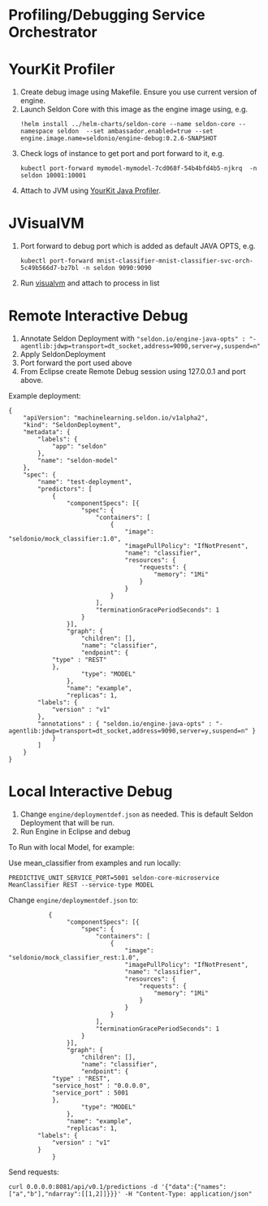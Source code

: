 # Profiling/Debugging Service Orchestrator

# YourKit Profiler

  1. Create debug image using Makefile. Ensure you use current version of engine.
  1. Launch Seldon Core with this image as the engine image using, e.g.
     ```
     !helm install ../helm-charts/seldon-core --name seldon-core --namespace seldon  --set ambassador.enabled=true --set engine.image.name=seldonio/engine-debug:0.2.6-SNAPSHOT
     ```
  1. Check logs of instance to get port and port forward to it, e.g.
     ```
     kubectl port-forward mymodel-mymodel-7cd068f-54b4bfd4b5-njkrq  -n seldon 10001:10001
     ```
  1. Attach to JVM using [YourKit Java Profiler](https://www.ej-technologies.com/products/jprofiler/overview.html).

# JVisualVM

  1. Port forward to debug port which is added as default JAVA OPTS, e.g.
     ```
     kubectl port-forward mnist-classifier-mnist-classifier-svc-orch-5c49b566d7-bz7bl -n seldon 9090:9090
     ```
  1. Run [visualvm](https://visualvm.github.io/) and attach to process in list


# Remote Interactive Debug

  1. Annotate Seldon Deployment with ```"seldon.io/engine-java-opts" : "-agentlib:jdwp=transport=dt_socket,address=9090,server=y,suspend=n"```
  1. Apply SeldonDeployment
  1. Port forward the port used above
  1. From Eclipse create Remote Debug session using 127.0.0.1 and port above.

Example deployment:

```
{
    "apiVersion": "machinelearning.seldon.io/v1alpha2",
    "kind": "SeldonDeployment",
    "metadata": {
        "labels": {
            "app": "seldon"
        },
        "name": "seldon-model"
    },
    "spec": {
        "name": "test-deployment",
        "predictors": [
            {
                "componentSpecs": [{
                    "spec": {
                        "containers": [
                            {
                                "image": "seldonio/mock_classifier:1.0",
                                "imagePullPolicy": "IfNotPresent",
                                "name": "classifier",
                                "resources": {
                                    "requests": {
                                        "memory": "1Mi"
                                    }
                                }
                            }
                        ],
                        "terminationGracePeriodSeconds": 1
                    }
                }],
                "graph": {
                    "children": [],
                    "name": "classifier",
                    "endpoint": {
			"type" : "REST"
		    },
                    "type": "MODEL"
                },
                "name": "example",
                "replicas": 1,
		"labels": {
		    "version" : "v1"
		},
		"annotations" : { "seldon.io/engine-java-opts" : "-agentlib:jdwp=transport=dt_socket,address=9090,server=y,suspend=n" }
            }
        ]
    }
}
```

# Local Interactive Debug

 1. Change ```engine/deploymentdef.json``` as needed. This is default Seldon Deployment that will be run.
 1. Run Engine in Eclipse and debug

To Run with local Model, for example:

Use mean_classifier from examples and run locally:

 ```
 PREDICTIVE_UNIT_SERVICE_PORT=5001 seldon-core-microservice MeanClassifier REST --service-type MODEL
 ```

Change ```engine/deploymentdef.json``` to:

```
           {
                "componentSpecs": [{
                    "spec": {
                        "containers": [
                            {
                                "image": "seldonio/mock_classifier_rest:1.0",
                                "imagePullPolicy": "IfNotPresent",
                                "name": "classifier",
                                "resources": {
                                    "requests": {
                                        "memory": "1Mi"
                                    }
                                }
                            }
                        ],
                        "terminationGracePeriodSeconds": 1
                    }
                }],
                "graph": {
                    "children": [],
                    "name": "classifier",
                    "endpoint": {
			"type" : "REST",
			"service_host" : "0.0.0.0",
			"service_port" : 5001
		    },
                    "type": "MODEL"
                },
                "name": "example",
                "replicas": 1,
		"labels": {
		    "version" : "v1"
		}
            }
```

Send requests:

```
curl 0.0.0.0:8081/api/v0.1/predictions -d '{"data":{"names":["a","b"],"ndarray":[[1,2]]}}}' -H "Content-Type: application/json"
```
